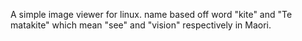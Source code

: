 A simple image viewer for linux.
name based off word "kite" and "Te matakite" which mean "see" and "vision" respectively in Maori.
